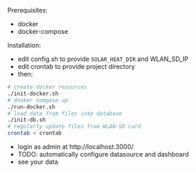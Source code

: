 
Prerequisites:
- docker
- docker-compose

Installation:
- edit config.sh to provide `SOLAR_HEAT_DIR` and WLAN_SD_IP
- edit crontab to provide project directory
- then:
```bash
# create docker resources
./init-docker.sh
# docker compose up
./run-docker.sh
# load data from files into database
./init-db.sh
# regularly update files from WLAN-SD card
crontab < crontab
```
- login as admin at http://localhost:3000/ 
- TODO: automatically configure datasource and dashboard
- see your data
